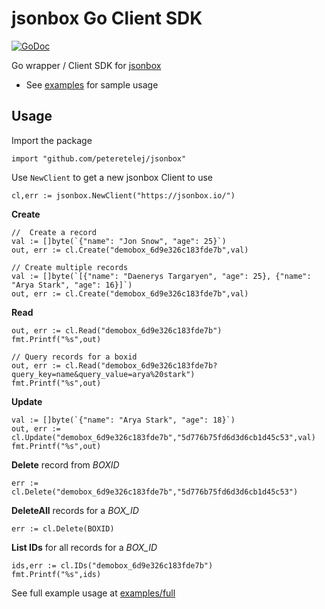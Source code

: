 # jsonbox Go Client SDK
[![GoDoc](https://godoc.org/github.com/peteretelej/jsonbox?status.svg)](https://godoc.org/github.com/peteretelej/jsonbox)

Go wrapper / Client SDK for [jsonbox](https://github.com/vasanthv/jsonbox)

- See [examples](./examples) for sample usage


## Usage

Import the package
```
import "github.com/peteretelej/jsonbox"
```

Use `NewClient` to get a new jsonbox Client to use
```
cl,err := jsonbox.NewClient("https://jsonbox.io/")
```

**Create**
```
//  Create a record
val := []byte(`{"name": "Jon Snow", "age": 25}`)
out, err := cl.Create("demobox_6d9e326c183fde7b",val)

// Create multiple records
val := []byte(`[{"name": "Daenerys Targaryen", "age": 25}, {"name": "Arya Stark", "age": 16}]`)
out, err := cl.Create("demobox_6d9e326c183fde7b",val)
```

**Read**
```
out, err := cl.Read("demobox_6d9e326c183fde7b")
fmt.Printf("%s",out)

// Query records for a boxid
out, err := cl.Read("demobox_6d9e326c183fde7b?query_key=name&query_value=arya%20stark")
fmt.Printf("%s",out)

```

**Update**
```
val := []byte(`{"name": "Arya Stark", "age": 18}`)
out, err := cl.Update("demobox_6d9e326c183fde7b","5d776b75fd6d3d6cb1d45c53",val)
fmt.Printf("%s",out)
```

**Delete** record from _BOXID_
```
err := cl.Delete("demobox_6d9e326c183fde7b","5d776b75fd6d3d6cb1d45c53")
```

**DeleteAll** records for a _BOX_ID_
```
err := cl.Delete(BOXID)
```

**List IDs** for all records for a _BOX_ID_
```
ids,err := cl.IDs("demobox_6d9e326c183fde7b")
fmt.Printf("%s",ids)
```

See full example usage at [examples/full](./examples/full/main.go)
